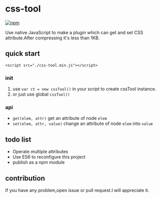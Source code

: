 # css-tool
[![npm](https://img.shields.io/npm/v/npm.svg)]()

Use native JavaScript to make a plugin which can get and set CSS attribute.After compressing it's less than 1KB.

## quick start
```
<script src="./css-tool.min.js"></script>
```

### init
1. use  `var ct = new cssTool()` in your script to create cssTool instance.
2. or just use global `cssTool()`

### api
- `get(elem, attr)` get an attribute of node `elem`
- `set(elem, attr, value)` change an attribute of node `elem` into `value`

## todo list
- Operate multiple attributes
- Use ES6 to reconfigure this project
- publish as a npm module

## contribution
If you have any problem,open issue or pull request.I will appreciate it.